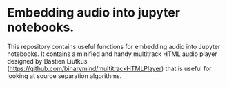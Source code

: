# Embedding audio into jupyter notebooks.

This repository contains useful functions for embedding audio into Jupyter notebooks. It contains a minified and handy multitrack HTML audio player designed by Bastien Liutkus (https://github.com/binarymind/multitrackHTMLPlayer) that is useful for looking at source separation algorithms.
